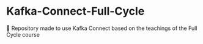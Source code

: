 # Kafka-Connect-Full-Cycle
 🔏 Repository made to use Kafka Connect based on the teachings of the Full Cycle course
